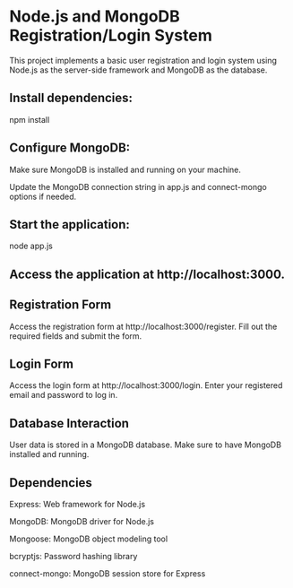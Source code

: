 # Node.js and MongoDB Registration/Login System

This project implements a basic user registration and login system using Node.js as the server-side framework and MongoDB as the database.

## Install dependencies:

npm install

## Configure MongoDB:

Make sure MongoDB is installed and running on your machine.

Update the MongoDB connection string in app.js and connect-mongo options if needed.

## Start the application:

node app.js

## Access the application at http://localhost:3000.

## Registration Form

Access the registration form at http://localhost:3000/register. Fill out the required fields and submit the form.

## Login Form

Access the login form at http://localhost:3000/login. Enter your registered email and password to log in.

## Database Interaction

User data is stored in a MongoDB database. Make sure to have MongoDB installed and running.

## Dependencies

Express: Web framework for Node.js

MongoDB: MongoDB driver for Node.js

Mongoose: MongoDB object modeling tool

bcryptjs: Password hashing library

connect-mongo: MongoDB session store for Express
